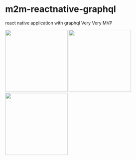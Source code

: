 # m2m-reactnative-graphql
react native application with graphql Very Very MVP

<p align="left">
<img src="https://media.discordapp.net/attachments/976678981434753034/1093393269079146526/Screenshot_1680755638.png?width=324&height=702" width="200" />
<img src="https://media.discordapp.net/attachments/976678981434753034/1093393269586673735/Screenshot_1680755644.png?width=324&height=702" width="200" />
<img src="https://media.discordapp.net/attachments/976678981434753034/1093393269825732608/Screenshot_1680755655.png?width=324&height=702" width="200" />
</p>
